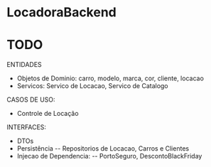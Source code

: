 # LocadoraBackend



# TODO

ENTIDADES
- Objetos de Dominio: carro, modelo, marca, cor, cliente, locacao
- Servicos: Servico de Locacao, Servico de Catalogo

CASOS DE USO:
- Controle de Locação

INTERFACES:
- DTOs
- Persistência
 -- Repositorios de Locacao, Carros e Clientes
- Injecao de Dependencia:
 -- PortoSeguro, DescontoBlackFriday
